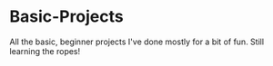 # Basic-Projects
All the basic, beginner projects I've done mostly for a bit of fun. Still learning the ropes!

